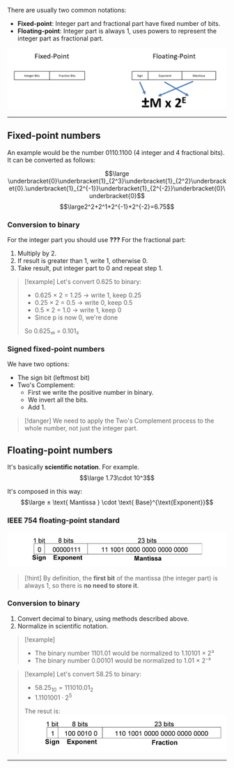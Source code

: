 There are usually two common notations:
- **Fixed-point**: Integer part and fractional part have fixed number of bits.
- **Floating-point**: Integer part is always 1, uses powers to represent the integer part as fractional part.

![](../z_images/Pasted%20image%2020241202192212.png)

---

## Fixed-point numbers

An example would be the number 0110.1100 (4 integer and 4 fractional bits).
It can be converted as follows:

$$\large \underbracket{0}\underbracket{1}_{2^3}\underbracket{1}_{2^2}\underbracket{0}.\underbracket{1}_{2^{-1}}\underbracket{1}_{2^{-2}}\underbracket{0}\underbracket{0}$$$$\large2^2+2^1+2^{-1}+2^{-2}=6.75$$

### Conversion to binary

For the integer part you should use **???**
For the fractional part:
1. Multiply by 2.
2. If result is greater than 1, write 1, otherwise 0.
3. Take result, put integer part to 0 and repeat step 1.

> [!example]
> Let's convert 0.625 to binary:
> 
> - 0.625 × 2 = 1.25 → write 1, keep 0.25
> - 0.25 × 2 = 0.5 → write 0, keep 0.5
> - 0.5 × 2 = 1.0 → write 1, keep 0
> - Since p is now 0, we're done
> 
> So 0.625₁₀ = 0.101₂


### Signed fixed-point numbers

We have two options:
- The sign bit (leftmost bit)
- Two's Complement:
	- First we write the positive number in binary.
	- We invert all the bits.
	- Add 1.

> [!danger]
> We need to apply the Two's Complement process to the whole number, not just the integer part.


## Floating-point numbers

It's basically **scientific notation**.
For example.
$$\large 1.73\cdot 10^3$$

It's composed in this way:
$$\large ± \text{ Mantissa } \cdot \text{ Base}^{\text{Exponent}}$$

### IEEE 754 floating-point standard

![](../z_images/Pasted%20image%2020241203090808.png)

> [!hint]
> By definition, the **first bit** of the mantissa (the integer part) is always 1, so there is **no need to store it**.


### Conversion to binary

1. Convert decimal to binary, using methods described above.
2. Normalize in scientific notation.

> [!example]
> - The binary number 1101.01 would be normalized to 1.10101 × 2³
> - The binary number 0.00101 would be normalized to 1.01 × 2⁻³

> [!example]
> Let's convert 58.25 to binary:
> 
> - ${58.25}_{10} = {111010.01}_2$
> - $1.1101001 \cdot 2^5$
> 
> The resut is:
> ![](../z_images/Pasted%20image%2020241203091513.png)


---

